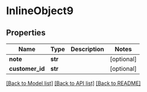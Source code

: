# InlineObject9

## Properties
Name | Type | Description | Notes
------------ | ------------- | ------------- | -------------
**note** | **str** |  | [optional] 
**customer_id** | **str** |  | [optional] 

[[Back to Model list]](../README.md#documentation-for-models) [[Back to API list]](../README.md#documentation-for-api-endpoints) [[Back to README]](../README.md)


